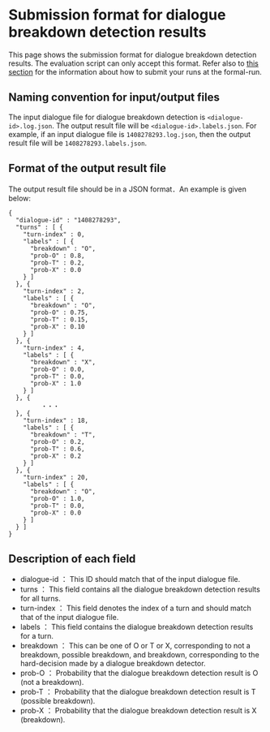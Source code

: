 # Submission format for dialogue breakdown detection results

This page shows the submission format for dialogue breakdown detection results.
The evaluation script can only accept this format. Refer also to
[this section](https://dbd-challenge.github.io/dbdc3/how_to_submit_runs) for the
information about how to submit your runs at the formal-run.

## Naming convention for input/output files

The input dialogue file for dialogue breakdown detection is `<dialogue-id>.log.json`.
The output result file will be `<dialogue-id>.labels.json`.
For example, if an input dialogue file is `1408278293.log.json`, then the output result
file will be `1408278293.labels.json`.

## Format of the output result file

The output result file should be in a JSON format．An example is given below:

~~~~~~~~
{
  "dialogue-id" : "1408278293",
  "turns" : [ {
    "turn-index" : 0,
    "labels" : [ {
      "breakdown" : "O",
      "prob-O" : 0.8,
      "prob-T" : 0.2,
      "prob-X" : 0.0
    } ]
  }, {
    "turn-index" : 2,
    "labels" : [ {
      "breakdown" : "O",
      "prob-O" : 0.75,
      "prob-T" : 0.15,
      "prob-X" : 0.10
    } ]
  }, {
    "turn-index" : 4,
    "labels" : [ {
      "breakdown" : "X",
      "prob-O" : 0.0,
      "prob-T" : 0.0,
      "prob-X" : 1.0
    } ]
  }, {
         ・・・
  }, {
    "turn-index" : 18,
    "labels" : [ {
      "breakdown" : "T",
      "prob-O" : 0.2,
      "prob-T" : 0.6,
      "prob-X" : 0.2
    } ]
  }, {
    "turn-index" : 20,
    "labels" : [ {
      "breakdown" : "O",
      "prob-O" : 1.0,
      "prob-T" : 0.0,
      "prob-X" : 0.0
    } ]
  } ]
}

~~~~~~~~

## Description of each field

* dialogue-id ： This ID should match that of the input dialogue file.
* turns ： This field contains all the dialogue breakdown detection results for all turns.
* turn-index ： This field denotes the index of a turn and should match that of the input dialogue file. 
* labels ： This field contains the dialogue breakdown detection results for a turn.
* breakdown ： This can be one of O or T or X, corresponding to not a breakdown, possible breakdown, and breakdown, corresponding to the hard-decision made by a dialogue breakdown detector.
* prob-O ： Probability that the dialogue breakdown detection result is O (not a breakdown).
* prob-T ： Probability that the dialogue breakdown detection result is T (possible breakdown).
* prob-X ： Probability that the dialogue breakdown detection result is X (breakdown).
